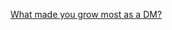 [What made you grow most as a DM?](https://www.reddit.com/r/DMAcademy/comments/pwg99q/what_made_you_grow_most_as_a_dm/)